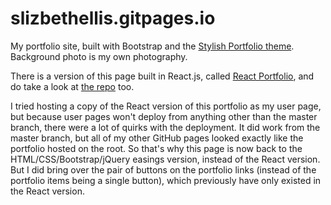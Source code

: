 # slizbethellis.gitpages.io

My portfolio site, built with Bootstrap and the [Stylish Portfolio theme](https://startbootstrap.com/template-overviews/stylish-portfolio/). Background photo is my own photography.

There is a version of this page built in React.js, called [React Portfolio](https://slizbethellis.github.io/react-portfolio), and do take a look at [the repo](https://github.com/slizbethellis/react-portfolio) too.

I tried hosting a copy of the React version of this portfolio as my user page, but because user pages won't deploy from anything other than the master branch, there were a lot of quirks with the deployment. It did work from the master branch, but all of my other GitHub pages looked exactly like the portfolio hosted on the root. So that's why this page is now back to the HTML/CSS/Bootstrap/jQuery easings version, instead of the React version. But I did bring over the pair of buttons on the portfolio links (instead of the portfolio items being a single button), which previously have only existed in the React version.
